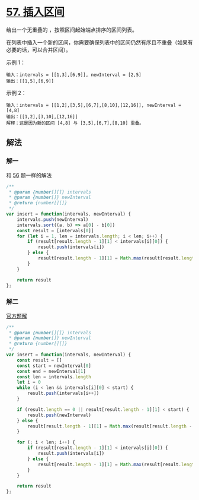# [57. 插入区间](https://leetcode-cn.com/problems/insert-interval/)
给出一个无重叠的 ，按照区间起始端点排序的区间列表。

在列表中插入一个新的区间，你需要确保列表中的区间仍然有序且不重叠（如果有必要的话，可以合并区间）。


示例 1：
```
输入：intervals = [[1,3],[6,9]], newInterval = [2,5]
输出：[[1,5],[6,9]]
```
示例 2：
```
输入：intervals = [[1,2],[3,5],[6,7],[8,10],[12,16]], newInterval = [4,8]
输出：[[1,2],[3,10],[12,16]]
解释：这是因为新的区间 [4,8] 与 [3,5],[6,7],[8,10] 重叠。
```

## 解法
### 解一
和 [56](https://github.com/woai3c/leetcode/blob/master/medium/merge-intervals.md) 题一样的解法
```js
/**
 * @param {number[][]} intervals
 * @param {number[]} newInterval
 * @return {number[][]}
 */
var insert = function(intervals, newInterval) {
    intervals.push(newInterval)
    intervals.sort((a, b) => a[0] - b[0])
    const result = [intervals[0]]
    for (let i = 1, len = intervals.length; i < len; i++) {
        if (result[result.length - 1][1] < intervals[i][0]) {
            result.push(intervals[i])
        } else {
            result[result.length - 1][1] = Math.max(result[result.length - 1][1], intervals[i][1])
        }
    }

    return result
};
```
### 解二
[官方题解](https://leetcode-cn.com/problems/insert-interval/solution/cha-ru-qu-jian-by-leetcode/)
```js
/**
 * @param {number[][]} intervals
 * @param {number[]} newInterval
 * @return {number[][]}
 */
var insert = function(intervals, newInterval) {
    const result = []
    const start = newInterval[0]
    const end = newInterval[1]
    const len = intervals.length
    let i = 0
    while (i < len && intervals[i][0] < start) {
        result.push(intervals[i++])
    }

    if (result.length == 0 || result[result.length - 1][1] < start) {
        result.push(newInterval)
    } else {
        result[result.length - 1][1] = Math.max(result[result.length - 1][1], end)
    }

    for (; i < len; i++) {
        if (result[result.length - 1][1] < intervals[i][0]) {
            result.push(intervals[i])
        } else {
            result[result.length - 1][1] = Math.max(result[result.length - 1][1], intervals[i][1])
        }
    }

    return result
};
```
